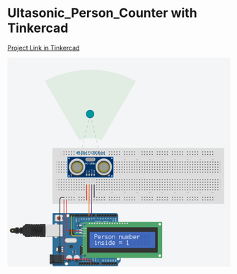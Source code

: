 # Ultasonic_Person_Counter with Tinkercad 

[Project Link in Tinkercad](https://www.tinkercad.com/things/gNLOohBdUXb)

![Ultasonic_Person_Counter](https://github.com/AbdullahBelikirik/Arduino/blob/main/Ultasonic_Person_Counter/Simulation_Photos/Ultrasonic.png)
